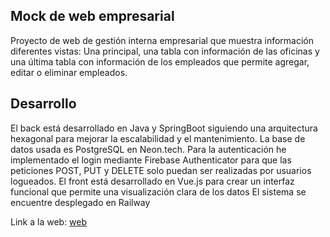 ## Mock de web empresarial

Proyecto de web de gestión interna empresarial que muestra información diferentes vistas: Una principal, una tabla con información de las oficinas y una última tabla con información de los empleados que permite agregar, editar o eliminar empleados.

## Desarrollo
El back está desarrollado en Java y SpringBoot siguiendo una arquitectura hexagonal para mejorar la escalabilidad y el mantenimiento. La base de datos usada es PostgreSQL en Neon.tech.
Para la autenticación he implementado el login mediante Firebase Authenticator para que las peticiones POST, PUT y DELETE solo puedan ser realizadas por usuarios logueados.
El front está desarrollado en Vue.js para crear un interfaz funcional que permite una visualización clara de los datos
El sistema se encuentre desplegado en Railway

Link a la web: [web](mock-webempresarial-production.up.railway.app)


